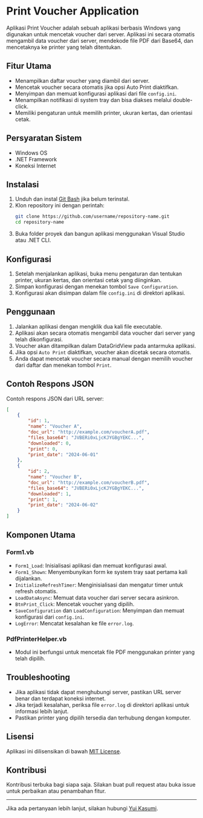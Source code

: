 
# Print Voucher Application

Aplikasi Print Voucher adalah sebuah aplikasi berbasis Windows yang digunakan untuk mencetak voucher dari server. Aplikasi ini secara otomatis mengambil data voucher dari server, mendekode file PDF dari Base64, dan mencetaknya ke printer yang telah ditentukan. 

## Fitur Utama

- Menampilkan daftar voucher yang diambil dari server.
- Mencetak voucher secara otomatis jika opsi Auto Print diaktifkan.
- Menyimpan dan memuat konfigurasi aplikasi dari file `config.ini`.
- Menampilkan notifikasi di system tray dan bisa diakses melalui double-click.
- Memiliki pengaturan untuk memilih printer, ukuran kertas, dan orientasi cetak.

## Persyaratan Sistem

- Windows OS
- .NET Framework
- Koneksi Internet

## Instalasi

1. Unduh dan instal [Git Bash](https://git-scm.com/downloads) jika belum terinstal.
2. Klon repository ini dengan perintah:
   ```bash
   git clone https://github.com/username/repository-name.git
   cd repository-name
   ```
3. Buka folder proyek dan bangun aplikasi menggunakan Visual Studio atau .NET CLI.

## Konfigurasi

1. Setelah menjalankan aplikasi, buka menu pengaturan dan tentukan printer, ukuran kertas, dan orientasi cetak yang diinginkan.
2. Simpan konfigurasi dengan menekan tombol `Save Configuration`.
3. Konfigurasi akan disimpan dalam file `config.ini` di direktori aplikasi.

## Penggunaan

1. Jalankan aplikasi dengan mengklik dua kali file executable.
2. Aplikasi akan secara otomatis mengambil data voucher dari server yang telah dikonfigurasi.
3. Voucher akan ditampilkan dalam DataGridView pada antarmuka aplikasi.
4. Jika opsi `Auto Print` diaktifkan, voucher akan dicetak secara otomatis.
5. Anda dapat mencetak voucher secara manual dengan memilih voucher dari daftar dan menekan tombol `Print`.

## Contoh Respons JSON

Contoh respons JSON dari URL server:

```json
[
    {
        "id": 1,
        "name": "Voucher A",
        "doc_url": "http://example.com/voucherA.pdf",
        "files_base64": "JVBERi0xLjcKJYGBgYEKC...",
        "downloaded": 0,
        "print": 0,
        "print_date": "2024-06-01"
    },
    {
        "id": 2,
        "name": "Voucher B",
        "doc_url": "http://example.com/voucherB.pdf",
        "files_base64": "JVBERi0xLjcKJYGBgYEKC...",
        "downloaded": 1,
        "print": 1,
        "print_date": "2024-06-02"
    }
]
```

## Komponen Utama

### Form1.vb

- `Form1_Load`: Inisialisasi aplikasi dan memuat konfigurasi awal.
- `Form1_Shown`: Menyembunyikan form ke system tray saat pertama kali dijalankan.
- `InitializeRefreshTimer`: Menginisialisasi dan mengatur timer untuk refresh otomatis.
- `LoadDataAsync`: Memuat data voucher dari server secara asinkron.
- `BtnPrint_Click`: Mencetak voucher yang dipilih.
- `SaveConfiguration` dan `LoadConfiguration`: Menyimpan dan memuat konfigurasi dari `config.ini`.
- `LogError`: Mencatat kesalahan ke file `error.log`.

### PdfPrinterHelper.vb

- Modul ini berfungsi untuk mencetak file PDF menggunakan printer yang telah dipilih.

## Troubleshooting

- Jika aplikasi tidak dapat menghubungi server, pastikan URL server benar dan terdapat koneksi internet.
- Jika terjadi kesalahan, periksa file `error.log` di direktori aplikasi untuk informasi lebih lanjut.
- Pastikan printer yang dipilih tersedia dan terhubung dengan komputer.

## Lisensi

Aplikasi ini dilisensikan di bawah [MIT License](LICENSE).

## Kontribusi

Kontribusi terbuka bagi siapa saja. Silakan buat pull request atau buka issue untuk perbaikan atau penambahan fitur.

---

Jika ada pertanyaan lebih lanjut, silakan hubungi [Yui Kasumi](https://YuiKasumii.github.io).
